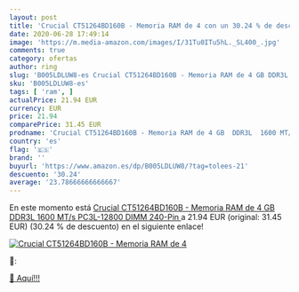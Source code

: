 ```yaml
---
layout: post
title: 'Crucial CT51264BD160B - Memoria RAM de 4 con un 30.24 % de descuento'
date: 2020-06-28 17:49:14
image: 'https://m.media-amazon.com/images/I/31Tu0ITu5hL._SL400_.jpg'
comments: true
category: ofertas
author: ring
slug: 'B005LDLUW8-es Crucial CT51264BD160B - Memoria RAM de 4 GB DDR3L 1600...'
sku: 'B005LDLUW8-es'
tags: [ 'ram', ]
actualPrice: 21.94 EUR
currency: EUR
price: 21.94
comparePrice: 31.45 EUR
prodname: 'Crucial CT51264BD160B - Memoria RAM de 4 GB  DDR3L  1600 MT/s  PC3L-12800  DIMM  240-Pin '
country: 'es'
flag: '🇪🇸'
brand: ''
buyurl: 'https://www.amazon.es/dp/B005LDLUW8/?tag=tolees-21'
descuento: '30.24'
average: '23.78666666666667'
---
```


En este momento está [Crucial CT51264BD160B - Memoria RAM de 4 GB  DDR3L  1600 MT/s  PC3L-12800  DIMM  240-Pin ](https://www.amazon.es/dp/B005LDLUW8/?tag=tolees-21) a 21.94 EUR (original: 31.45 EUR) (30.24 %  de descuento) en el siguiente enlace!

[![Crucial CT51264BD160B - Memoria RAM de 4](https://m.media-amazon.com/images/I/31Tu0ITu5hL._SL400_.jpg)](https://www.amazon.es/dp/B005LDLUW8/?tag=tolees-21)

🔎:


[🛒 Aquí!!!](https://www.amazon.es/dp/B005LDLUW8/?tag=tolees-21)

